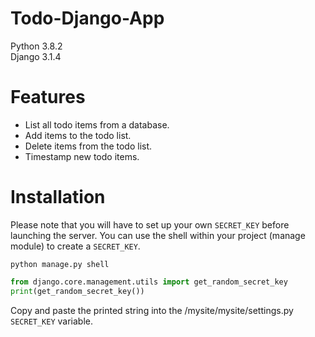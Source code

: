 # Todo-Django-App

Python 3.8.2<br>
Django 3.1.4<br>

# Features

- List all todo items from a database.
- Add items to the todo list.
- Delete items from the todo list.
- Timestamp new todo items.

# Installation

Please note that you will have to set up your own `SECRET_KEY` before launching the server. You can use the shell within your project (manage module) to create a `SECRET_KEY`.

`python manage.py shell`

```Python
from django.core.management.utils import get_random_secret_key
print(get_random_secret_key())
```

Copy and paste the printed string into the /mysite/mysite/settings.py `SECRET_KEY` variable.
